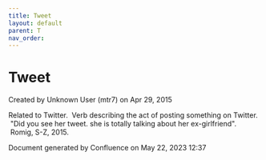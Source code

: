 ```yaml
---
title: Tweet
layout: default
parent: T
nav_order:
---
```


# Tweet

Created by  Unknown User (mtr7) on Apr 29, 2015

Related to Twitter.  Verb describing the act of posting something on Twitter.  &quot;Did you see her tweet. she is totally talking about her ex-girlfriend&quot;.  Romig, S-Z, 2015.

Document generated by Confluence on May 22, 2023 12:37


